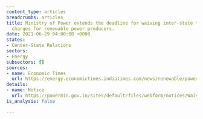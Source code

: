 ```yaml
---
content_type: articles
breadcrumbs: articles
title: Ministry of Power extends the deadline for waiving inter-state transmission
  charges for renewable power producers.
date: 2021-06-29 04:00:00 +0000
states:
- Center-State Relations
sectors:
- Energy
subsectors: []
sources:
- name: Economic Times
  url: https://energy.economictimes.indiatimes.com/news/renewable/power-ministry-extends-timeline-for-transmission-charges-waiver-for-re-by-2-years/83735394
details:
- name: Notice
  url: https://powermin.gov.in/sites/default/files/webform/notices/Waiver_of_inter_state_transmission_charges_Order_dated_21_June_2021.pdf
is_analysis: false

---
```

